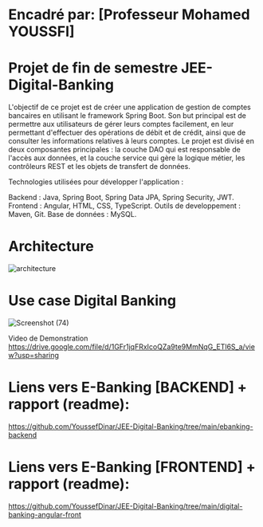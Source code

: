 # Encadré par: [Professeur Mohamed YOUSSFI]

# Projet de fin de semestre JEE-Digital-Banking

L'objectif de ce projet est de créer une application de gestion de comptes bancaires en utilisant le framework Spring Boot. Son but principal est de permettre aux utilisateurs de gérer leurs comptes facilement, en leur permettant d'effectuer des opérations de débit et de crédit, ainsi que de consulter les informations relatives à leurs comptes. Le projet est divisé en deux composantes principales : la couche DAO  qui est responsable de l'accès aux données, et la couche service qui gère la logique métier, les contrôleurs REST et les objets de transfert de données.

Technologies utilisées pour développer l'application :

Backend : Java, Spring Boot, Spring Data JPA, Spring Security, JWT.
Frontend : Angular, HTML, CSS, TypeScript.
Outils de developpement : Maven, Git.
Base de données : MySQL.

# Architecture

![architecture](https://github.com/YoussefDinar/JEE-Digital-Banking/assets/94021293/a3c70df5-1f95-4aa2-b303-927105108dd1)


# Use case Digital Banking

![Screenshot (74)](https://github.com/YoussefDinar/JEE-Digital-Banking/assets/94021293/9b7cbed3-d9fb-4d2c-9419-2a61972ec641)



Video de Demonstration                                       
https://drive.google.com/file/d/1GFr1jqFRxIcoQZa9te9MmNqG_ETl6S_a/view?usp=sharing

# Liens vers E-Banking [BACKEND] + rapport (readme):
https://github.com/YoussefDinar/JEE-Digital-Banking/tree/main/ebanking-backend

# Liens vers E-Banking [FRONTEND] + rapport (readme):
https://github.com/YoussefDinar/JEE-Digital-Banking/tree/main/digital-banking-angular-front



